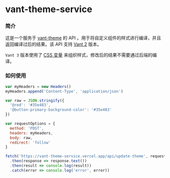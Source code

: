# vant-theme-service

### 简介

这是一个服务于 [vant-theme](https://github.com/Aisen60/vant-theme) 的 API 。用于将自定义组件的样式进行编译，并且返回编译过后的结果。该 API 支持 [Vant 2](https://vant-contrib.gitee.io/vant/v2/#/zh-CN/) 版本。

`Vant 3` 版本使用了 [CSS 变量](https://developer.mozilla.org/zh-CN/docs/Web/CSS/Using_CSS_custom_properties) 来组织样式，修改后的结果不需要通过后端的编译。

### 如何使用

```js
var myHeaders = new Headers()
myHeaders.append('Content-Type', 'application/json')

var raw = JSON.stringify({
  '@red': '#35e483',
  '@button-primary-background-color': '#35e483'
})

var requestOptions = {
  method: 'POST',
  headers: myHeaders,
  body: raw,
  redirect: 'follow'
}

fetch('https://vant-theme-service.vercel.app/api/update-theme', requestOptions)
  .then(response => response.text())
  .then(result => console.log(result))
  .catch(error => console.log('error', error))
```
